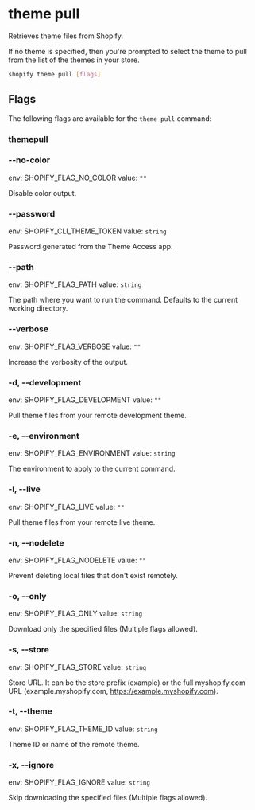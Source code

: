 # theme pull

Retrieves theme files from Shopify.

If no theme is specified, then you're prompted to select the theme to pull from the list of the themes in your store.

```bash
shopify theme pull [flags]
```

## Flags

The following flags are available for the `theme pull` command:

### themepull

### --no-color

env: SHOPIFY_FLAG_NO_COLOR
value: `""`

Disable color output.

### --password <value>

env: SHOPIFY_CLI_THEME_TOKEN
value: `string`

Password generated from the Theme Access app.

### --path <value>

env: SHOPIFY_FLAG_PATH
value: `string`

The path where you want to run the command. Defaults to the current working directory.

### --verbose

env: SHOPIFY_FLAG_VERBOSE
value: `""`

Increase the verbosity of the output.

### -d, --development

env: SHOPIFY_FLAG_DEVELOPMENT
value: `""`

Pull theme files from your remote development theme.

### -e, --environment <value>

env: SHOPIFY_FLAG_ENVIRONMENT
value: `string`

The environment to apply to the current command.

### -l, --live

env: SHOPIFY_FLAG_LIVE
value: `""`

Pull theme files from your remote live theme.

### -n, --nodelete

env: SHOPIFY_FLAG_NODELETE
value: `""`

Prevent deleting local files that don't exist remotely.

### -o, --only <value>

env: SHOPIFY_FLAG_ONLY
value: `string`

Download only the specified files (Multiple flags allowed).

### -s, --store <value>

env: SHOPIFY_FLAG_STORE
value: `string`

Store URL. It can be the store prefix (example) or the full myshopify.com URL (example.myshopify.com, https://example.myshopify.com).

### -t, --theme <value>

env: SHOPIFY_FLAG_THEME_ID
value: `string`

Theme ID or name of the remote theme.

### -x, --ignore <value>

env: SHOPIFY_FLAG_IGNORE
value: `string`

Skip downloading the specified files (Multiple flags allowed).

